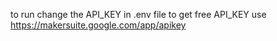 to run change the API_KEY in .env file
to get free API_KEY use https://makersuite.google.com/app/apikey